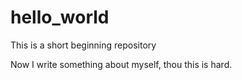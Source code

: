 # hello_world
This is a short beginning repository 

Now I write something about myself, thou this is hard.
